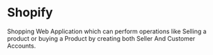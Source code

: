 # Shopify
Shopping Web Application which can perform operations like Selling a product or buying a Product by creating both Seller And Customer Accounts.
